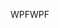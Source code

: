 <span data-ttu-id="6137f-101">WPF</span><span class="sxs-lookup"><span data-stu-id="6137f-101">WPF</span></span>